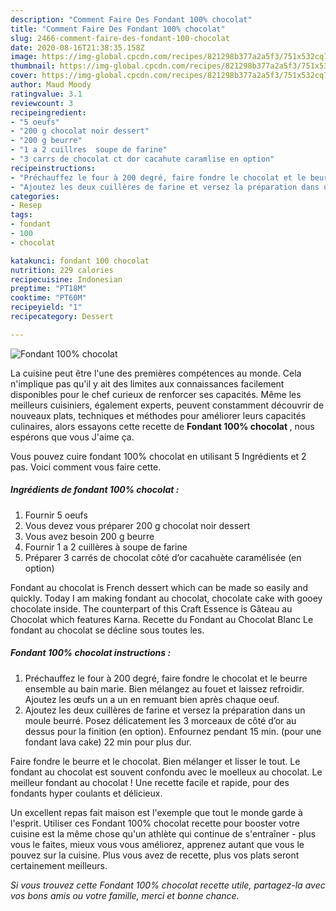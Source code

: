 ```yaml
---
description: "Comment Faire Des Fondant 100% chocolat"
title: "Comment Faire Des Fondant 100% chocolat"
slug: 2466-comment-faire-des-fondant-100-chocolat
date: 2020-08-16T21:38:35.158Z
image: https://img-global.cpcdn.com/recipes/821298b377a2a5f3/751x532cq70/fondant-100-chocolat-photo-principale-de-la-recette.jpg
thumbnail: https://img-global.cpcdn.com/recipes/821298b377a2a5f3/751x532cq70/fondant-100-chocolat-photo-principale-de-la-recette.jpg
cover: https://img-global.cpcdn.com/recipes/821298b377a2a5f3/751x532cq70/fondant-100-chocolat-photo-principale-de-la-recette.jpg
author: Maud Moody
ratingvalue: 3.1
reviewcount: 3
recipeingredient:
- "5 oeufs"
- "200 g chocolat noir dessert"
- "200 g beurre"
- "1 a 2 cuillres  soupe de farine"
- "3 carrs de chocolat ct dor cacahute caramlise en option"
recipeinstructions:
- "Préchauffez le four à 200 degré, faire fondre le chocolat et le beurre ensemble au bain marie. Bien mélangez au fouet et laissez refroidir. Ajoutez les œufs un a un en remuant bien après chaque oeuf."
- "Ajoutez les deux cuillères de farine et versez la préparation dans un moule beurré. Posez délicatement les 3 morceaux de côté d’or au dessus pour la finition (en option). Enfournez pendant 15 min. (pour une fondant lava cake) 22 min pour plus dur."
categories:
- Resep
tags:
- fondant
- 100
- chocolat

katakunci: fondant 100 chocolat 
nutrition: 229 calories
recipecuisine: Indonesian
preptime: "PT18M"
cooktime: "PT60M"
recipeyield: "1"
recipecategory: Dessert

---
```



![Fondant 100% chocolat](https://img-global.cpcdn.com/recipes/821298b377a2a5f3/751x532cq70/fondant-100-chocolat-photo-principale-de-la-recette.jpg)

La cuisine peut être l'une des premières compétences au monde. Cela n'implique pas qu'il y ait des limites aux connaissances facilement disponibles pour le chef curieux de renforcer ses capacités. Même les meilleurs cuisiniers, également experts, peuvent constamment découvrir de nouveaux plats, techniques et méthodes pour améliorer leurs capacités culinaires, alors essayons cette recette de <strong> Fondant 100% chocolat </strong>, nous espérons que vous J'aime ça.

<!--inarticleads1-->

Vous pouvez cuire fondant 100% chocolat en utilisant 5 Ingrédients et 2 pas. Voici comment vous faire cette.

##### Ingrédients de fondant 100% chocolat :

1. Fournir 5 oeufs
1. Vous devez vous préparer 200 g chocolat noir dessert
1. Vous avez besoin 200 g beurre
1. Fournir 1 a 2 cuillères à soupe de farine
1. Préparer 3 carrés de chocolat côté d’or cacahuète caramélisée (en option)


Fondant au chocolat is French dessert which can be made so easily and quickly. Today I am making fondant au chocolat, chocolate cake with gooey chocolate inside. The counterpart of this Craft Essence is Gâteau au Chocolat which features Karna. Recette du Fondant au Chocolat Blanc Le fondant au chocolat se décline sous toutes les. 

<!--inarticleads2-->

##### Fondant 100% chocolat instructions :

1. Préchauffez le four à 200 degré, faire fondre le chocolat et le beurre ensemble au bain marie. Bien mélangez au fouet et laissez refroidir. Ajoutez les œufs un a un en remuant bien après chaque oeuf.
1. Ajoutez les deux cuillères de farine et versez la préparation dans un moule beurré. Posez délicatement les 3 morceaux de côté d’or au dessus pour la finition (en option). Enfournez pendant 15 min. (pour une fondant lava cake) 22 min pour plus dur.


Faire fondre le beurre et le chocolat. Bien mélanger et lisser le tout. Le fondant au chocolat est souvent confondu avec le moelleux au chocolat. Le meilleur fondant au chocolat ! Une recette facile et rapide, pour des fondants hyper coulants et délicieux. 

<!--inarticleads1-->

<p>
Un excellent repas fait maison est l'exemple que tout le monde garde à l'esprit. Utiliser ces Fondant 100% chocolat recette pour booster votre cuisine est la même chose qu'un athlète qui continue de s'entraîner - plus vous le faites, mieux vous vous améliorez, apprenez autant que vous le pouvez sur la cuisine. Plus vous avez de recette, plus vos plats seront certainement meilleurs.
</p>

<p>
<i>Si vous trouvez cette Fondant 100% chocolat recette utile, partagez-la avec vos bons amis ou votre famille, merci et bonne chance.</i>
</p>
